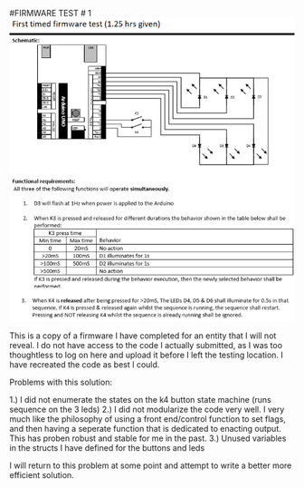 #FIRMWARE TEST # 1
![Instructions](https://github.com/kbickham/Coding-Challenges-and-Tests/blob/master/Embedded%20C%20and%20C%2B%2B/Timed%20Problems/Firmware%20Test%201/firmwaretest1.PNG)


This is a copy of a firmware I have completed for an entity that I will not reveal.
I do not have access to the code I actually submitted, as  I was too thoughtless to log on here and upload it
before I left the testing location. I have recreated the code as best I could.

Problems with this solution:

1.) I did not enumerate the states on the k4 button state machine (runs sequence on the 3 leds) 
2.) I did not modularize the code very well. I very much like the philosophy of using a front end/control function to set flags,
  and then having a seperate function that is dedicated to enacting output. This has proben robust and stable for me in the past.
3.) Unused variables in the structs I have defined for the buttons and leds

I will return to this problem at some point and attempt to write a better more efficient solution.


